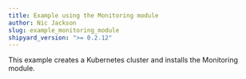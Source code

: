 ```yaml
---
title: Example using the Monitoring module
author: Nic Jackson
slug: example_monitoring_module
shipyard_version: ">= 0.2.12"
---
```


This example creates a Kubernetes cluster and installs the Monitoring module.